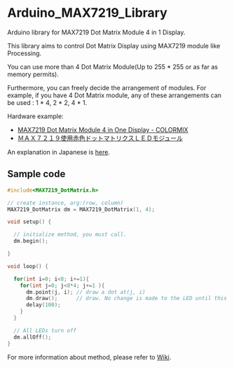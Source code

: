 # Arduino_MAX7219_Library

Arduino library for MAX7219 Dot Matrix Module 4 in 1 Display.

This library aims to control Dot Matrix Display using MAX7219 module like Processing.

You can use more than 4 Dot Matrix Module(Up to 255 * 255 or as far as memory permits).

Furthermore, you can freely decide the arrangement of modules.
For example, if you have 4 Dot Matrix module, any of these arrangements can be used : 1 * 4, 2 * 2, 4 * 1.

Hardware example:

* [MAX7219 Dot Matrix Module 4 in One Display - COLORMIX](https://www.gearbest.com/other-accessories/pp_1257191.html?wid=1433363)
* [ＭＡＸ７２１９使用赤色ドットマトリクスＬＥＤモジュール](http://akizukidenshi.com/catalog/g/gM-09984/)

An explanation in Japanese is [here](https://picman.dev/blog/2018/11/30/max7219%e3%82%92%e4%bd%bf%e3%81%a3%e3%81%9f8x8%e3%83%89%e3%83%83%e3%83%88%e3%83%9e%e3%83%88%e3%83%aa%e3%83%83%e3%82%af%e3%82%b9%e3%81%aearduino%e3%83%a9%e3%82%a4%e3%83%96%e3%83%a9%e3%83%aa/).

## Sample code

``` C++:basic.ino
#include<MAX7219_DotMatrix.h>

// create instance, arg:(row, column)
MAX7219_DotMatrix dm = MAX7219_DotMatrix(1, 4);

void setup() {

  // initialize method, you must call.
  dm.begin();

}

void loop() {

  for(int i=0; i<8; i+=1){
    for(int j=0; j<8*4; j+=1 ){
      dm.point(j, i); // draw a dot at(j, i)
      dm.draw();      // draw. No change is made to the LED until this method is called.
      delay(100);
    }
  }

  // All LEDs turn off
  dm.allOff();
}

```
For more information about method, please refer to [Wiki](https://github.com/pic-man749/Arduino_MAX7219_Library/wiki/Welcome-to-the-Arduino_MAX7219_Library-wiki!).

